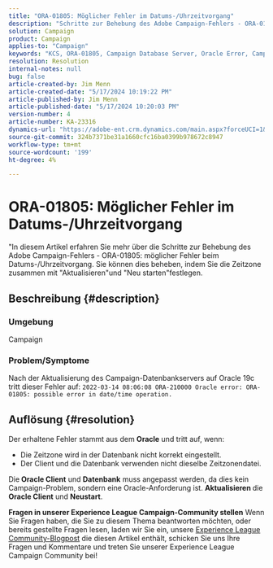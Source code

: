 ```yaml
---
title: "ORA-01805: Möglicher Fehler im Datums-/Uhrzeitvorgang"
description: "Schritte zur Behebung des Adobe Campaign-Fehlers - ORA-01805."
solution: Campaign
product: Campaign
applies-to: "Campaign"
keywords: "KCS, ORA-01805, Campaign Database Server, Oracle Error, Campaign"
resolution: Resolution
internal-notes: null
bug: false
article-created-by: Jim Menn
article-created-date: "5/17/2024 10:19:22 PM"
article-published-by: Jim Menn
article-published-date: "5/17/2024 10:20:03 PM"
version-number: 4
article-number: KA-23316
dynamics-url: "https://adobe-ent.crm.dynamics.com/main.aspx?forceUCI=1&pagetype=entityrecord&etn=knowledgearticle&id=51c44681-9b14-ef11-9f8a-6045bd006268"
source-git-commit: 324b7371be31a1660cfc16ba0399b978672c8947
workflow-type: tm+mt
source-wordcount: '199'
ht-degree: 4%

---
```


# ORA-01805: Möglicher Fehler im Datums-/Uhrzeitvorgang


&quot;In diesem Artikel erfahren Sie mehr über die Schritte zur Behebung des Adobe Campaign-Fehlers - ORA-01805: möglicher Fehler beim Datums-/Uhrzeitvorgang. Sie können dies beheben, indem Sie die Zeitzone zusammen mit &quot;Aktualisieren&quot;und &quot;Neu starten&quot;festlegen.

## Beschreibung {#description}


### <b>Umgebung</b>

Campaign



### <b>Problem/Symptome</b>

Nach der Aktualisierung des Campaign-Datenbankservers auf Oracle 19c tritt dieser Fehler auf: `2022-03-14 08:06:08 ORA-210000 Oracle error: ORA-01805: possible error in date/time operation.`


## Auflösung {#resolution}


Der erhaltene Fehler stammt aus dem <b>Oracle</b> und tritt auf, wenn:

- Die Zeitzone wird in der Datenbank nicht korrekt eingestellt.
- Der Client und die Datenbank verwenden nicht dieselbe Zeitzonendatei.


Die<b> Oracle Client</b> und <b>Datenbank</b> muss angepasst werden, da dies kein Campaign-Problem, sondern eine Oracle-Anforderung ist. <b>Aktualisieren </b>die<b> Oracle Client</b> und <b>Neustart</b>.


<b>Fragen in unserer Experience League Campaign-Community stellen</b>
Wenn Sie Fragen haben, die Sie zu diesem Thema beantworten möchten, oder bereits gestellte Fragen lesen, laden wir Sie ein, unsere [Experience League Community-Blogpost](https://experienceleaguecommunities.adobe.com/t5/adobe-campaign-classic-blogs/introducing-top-kcs-articles-curated-for-your-troubleshooting/bc-p/672426#M132 "Folgen Sie dem Link") die diesen Artikel enthält, schicken Sie uns Ihre Fragen und Kommentare und treten Sie unserer Experience League Campaign Community bei!
